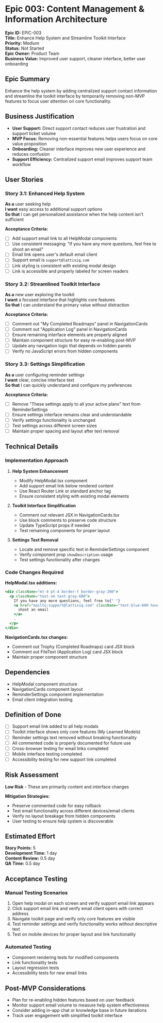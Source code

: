 # Epic 003: Content Management & Information Architecture

**Epic ID:** EPIC-003  
**Title:** Enhance Help System and Streamline Toolkit Interface  
**Priority:** Medium  
**Status:** Not Started  
**Epic Owner:** Product Team  
**Business Value:** Improved user support, cleaner interface, better user onboarding

## Epic Summary

Enhance the help system by adding centralized support contact information and streamline the toolkit interface by temporarily removing non-MVP features to focus user attention on core functionality.

## Business Justification

- **User Support:** Direct support contact reduces user frustration and support ticket volume
- **MVP Focus:** Removing non-essential features helps users focus on core value proposition
- **Onboarding:** Cleaner interface improves new user experience and reduces confusion
- **Support Efficiency:** Centralized support email improves support team workflow

## User Stories

### Story 3.1: Enhanced Help System

**As a** user seeking help  
**I want** easy access to additional support options  
**So that** I can get personalized assistance when the help content isn't sufficient

**Acceptance Criteria:**

- [ ] Add support email link to all HelpModal components
- [ ] Use consistent messaging: "If you have any more questions, feel free to shoot an email"
- [ ] Email link opens user's default email client
- [ ] Support email is `support@lattixiq.com`
- [ ] Link styling is consistent with existing modal design
- [ ] Link is accessible and properly labeled for screen readers

### Story 3.2: Streamlined Toolkit Interface

**As a** new user exploring the toolkit  
**I want** a focused interface that highlights core features  
**So that** I can understand the primary value without distraction

**Acceptance Criteria:**

- [ ] Comment out "My Completed Roadmaps" panel in NavigationCards
- [ ] Comment out "Application Log" panel in NavigationCards
- [ ] Ensure remaining interface elements are properly aligned
- [ ] Maintain component structure for easy re-enabling post-MVP
- [ ] Update any navigation logic that depends on hidden panels
- [ ] Verify no JavaScript errors from hidden components

### Story 3.3: Settings Simplification

**As a** user configuring reminder settings  
**I want** clear, concise interface text  
**So that** I can quickly understand and configure my preferences

**Acceptance Criteria:**

- [ ] Remove "These settings apply to all your active plans" text from ReminderSettings
- [ ] Ensure settings interface remains clear and understandable
- [ ] Verify settings functionality is unchanged
- [ ] Test settings across different screen sizes
- [ ] Maintain proper spacing and layout after text removal

## Technical Details

### Implementation Approach

1. **Help System Enhancement**
   - Modify HelpModal.tsx component
   - Add support email link below rendered content
   - Use React Router Link or standard anchor tag
   - Ensure consistent styling with existing modal elements

2. **Toolkit Interface Simplification**
   - Comment out relevant JSX in NavigationCards.tsx
   - Use block comments to preserve code structure
   - Update TypeScript props if needed
   - Test remaining components for proper layout

3. **Settings Text Removal**
   - Locate and remove specific text in ReminderSettings component
   - Verify component prop `showDescription` usage
   - Test settings functionality after changes

### Code Changes Required

**HelpModal.tsx additions:**

```jsx
<div className="mt-4 pt-4 border-t border-gray-200">
  <p className="text-sm text-gray-600">
    If you have any more questions, feel free to{" "}
    <a href="mailto:support@lattixiq.com" className="text-blue-600 hover:text-blue-800 underline">
      shoot an email
    </a>
    .
  </p>
</div>
```

**NavigationCards.tsx changes:**

- Comment out Trophy (Completed Roadmaps) card JSX block
- Comment out FileText (Application Log) card JSX block
- Maintain proper component structure

## Dependencies

- HelpModal component structure
- NavigationCards component layout
- ReminderSettings component implementation
- Email client integration testing

## Definition of Done

- [ ] Support email link added to all help modals
- [ ] Toolkit interface shows only core features (My Learned Models)
- [ ] Reminder settings text removed without breaking functionality
- [ ] All commented code is properly documented for future use
- [ ] Cross-browser testing for email links completed
- [ ] Mobile interface testing completed
- [ ] Accessibility testing for new support link completed

## Risk Assessment

**Low Risk** - These are primarily content and interface changes

**Mitigation Strategies:**

- Preserve commented code for easy rollback
- Test email functionality across different devices/email clients
- Verify no layout breakage from hidden components
- User testing to ensure help system is discoverable

## Estimated Effort

**Story Points:** 5  
**Development Time:** 1 day  
**Content Review:** 0.5 day  
**QA Time:** 0.5 day

## Acceptance Testing

### Manual Testing Scenarios

1. Open help modal on each screen and verify support email link appears
2. Click support email link and verify email client opens with correct address
3. Navigate toolkit page and verify only core features are visible
4. Test reminder settings and verify functionality works without descriptive text
5. Test on mobile devices for proper layout and link functionality

### Automated Testing

- Component rendering tests for modified components
- Link functionality tests
- Layout regression tests
- Accessibility tests for new email links

## Post-MVP Considerations

- Plan for re-enabling hidden features based on user feedback
- Monitor support email volume to measure help system effectiveness
- Consider adding in-app chat or knowledge base in future iterations
- Track user engagement with simplified toolkit interface

